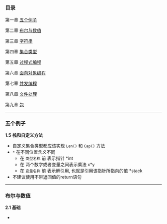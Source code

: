 ## <Programing in go>

### 目录
第一章 [五个例子](#chpt1)

第二章 [布尔与数值](#chpt2)

第三章 [字符串](#chpt3)

第四章 [集合类型](#chpt4)

第五章 [过程式编程](#chpt5)

第六章 [面向对象编程](#chpt6)

第七章 [并发编程](#chpt7)

第八章 [文件处理](#chpt8)

第九章 [包](#chpt9)


-------------------
### <a id="chapt1">五个例子</a>
**1.5 栈和自定义方法**

- 自定义集合类型都应该实现 `Len()` 和 `Cap()` 方法
- `*` 在不同位置含义不同
	- 在 `类型名称` 前 表示指针 *int
	- 在 两个数字或者变量之间表示乘法 x*y
	- 在 `变量名称` 前 表示解引用, 也就是引用该指针所指向的值 *stack
- 不建议使用不带返回值的return语句

-----------------------------------

### 布尔与数值

**2.1 基础**

- 